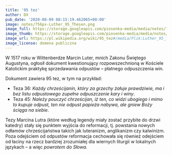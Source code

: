 ```yaml
---
title: '95 tez'
author: DX
pub_date: '2020-08-09 08:15:19.462065+00:00'
image: notes/756px-Luther_95_Thesen.png
image_full: https://storage.googleapis.com/piosenka-media/media/notes/756px-Luther_95_Thesen.png
image_thumb: https://storage.googleapis.com/piosenka-media/media/notes/756px-Luther_95_Thesen.png.0x300_q85_upscale.jpg
image_url: https://pl.wikipedia.org/wiki/95_tez#/media/Plik:Luther_95_Thesen.png
image_license: domena publiczna
---
```


W 1517 roku w Wittenberdze Marcin Luter, mnich Zakonu Świętego Augustyna, ogłosił dokument kwestionujący rozpowszechnioną w Kościele Katolickim praktykę sprzedawania odpustów – płatnego odpuszczenia win. 

Dokument zawiera 95 tez, w tym na przykład:

- Teza 36: _Każdy chrześcijanin, który za grzechy żałuje prawdziwie, ma i bez listu odpustowego zupełne odpuszczenie kary i winy_.
 - Teza 45: _Należy pouczyć chrześcijan, iż ten, co widzi ubogiego i mimo to kupuje odpust, ten nie odpust papieża nabywa, ale gniew Boży ściąga na siebie_.

Tezy Marcina Lutra \(które według legendy miały zostać przybite do drzwi katedry\) stały się punktem wyjścia do reformacji, tj. powstania nowych odłamów chrześcijaństwa takich jak luteranizm, anglikanizm czy kalwinizm. Poza odejściem od odpustów reformacja cechowała się również odejściem od łaciny na rzecz bardziej zrozumiałej dla wiernych liturgii w lokalnych językach – a więc _powrotem do Słowa._